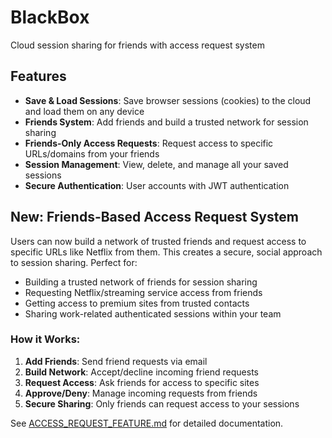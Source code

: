 # BlackBox
Cloud session sharing for friends with access request system

## Features
- **Save & Load Sessions**: Save browser sessions (cookies) to the cloud and load them on any device
- **Friends System**: Add friends and build a trusted network for session sharing
- **Friends-Only Access Requests**: Request access to specific URLs/domains from your friends
- **Session Management**: View, delete, and manage all your saved sessions
- **Secure Authentication**: User accounts with JWT authentication

## New: Friends-Based Access Request System
Users can now build a network of trusted friends and request access to specific URLs like Netflix from them. This creates a secure, social approach to session sharing. Perfect for:
- Building a trusted network of friends for session sharing
- Requesting Netflix/streaming service access from friends
- Getting access to premium sites from trusted contacts
- Sharing work-related authenticated sessions within your team

### How it Works:
1. **Add Friends**: Send friend requests via email
2. **Build Network**: Accept/decline incoming friend requests
3. **Request Access**: Ask friends for access to specific sites
4. **Approve/Deny**: Manage incoming requests from friends
5. **Secure Sharing**: Only friends can request access to your sessions

See [ACCESS_REQUEST_FEATURE.md](ACCESS_REQUEST_FEATURE.md) for detailed documentation.
